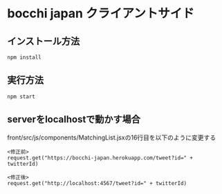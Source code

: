# bocchi japan クライアントサイド

## インストール方法

```
npm install
```

## 実行方法

```
npm start
```

## serverをlocalhostで動かす場合
front/src/js/components/MatchingList.jsxの16行目を以下のように変更する  
```
<修正前>
request.get("https://bocchi-japan.herokuapp.com/tweet?id=" + twitterId)
```
```
<修正後>
request.get("http://localhost:4567/tweet?id=" + twitterId)
```

